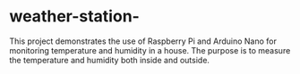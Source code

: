 # weather-station-
This project demonstrates the use of Raspberry Pi and Arduino Nano for monitoring temperature and humidity in a house. The purpose is to measure the temperature and humidity both inside and outside. 
